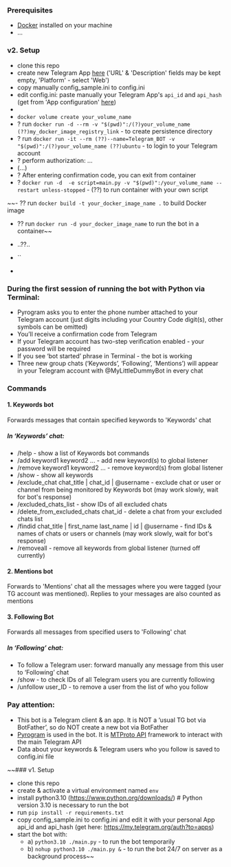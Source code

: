 ### Prerequisites
- [Docker](https://www.docker.com/) installed on your machine
- ... 

### v2. Setup
- clone this repo  
- create new Telegram App [here](https://my.telegram.org/auth?to=apps) ('URL' & 'Description' fields may be kept empty, 'Platform' - select 'Web') 
- copy manually config_sample.ini to config.ini
- edit config.ini: paste manually your Telegram App's `api_id` and `api_hash` (get from 'App configuration' [here](https://my.telegram.org/apps)) 
- 
- `docker volume create your_volume_name` 
- ? run `docker run -d --rm -v "$(pwd)":/(?)your_volume_name (??)my_docker_image_registry_link` - to create persistence directory 
- ? run `docker run -it --rm (??)--name=Telegram_BOT -v "$(pwd)":/(?)your_volume_name (??)ubuntu` - to login to your Telegram account
- ? perform authorization: ...   
- (...)
- ? After entering confirmation code, you can exit from container 
- ? `docker run -d  -e script=main.py -v "$(pwd)":/your_volume_name --restart unless-stopped` - (??) to run container with your own script


~~- ?? run `docker build -t your_docker_image_name .` to build Docker image 
- ?? run `docker run -d your_docker_image_name` to run the bot in a container~~
- ..??.. 
- ``

- 

### During the first session of running the bot with Python via Terminal:
- Pyrogram asks you to enter the phone number attached to your Telegram account (just digits including your Country Code digit(s), other symbols can be omitted)
- You’ll receive a confirmation code from Telegram
- If your Telegram account has two-step verification enabled - your password will be required 
- If you see ‘bot started’ phrase in Terminal - the bot is working 
- Three new group chats (‘Keywords’, ‘Following’, ‘Mentions’) will appear in your Telegram account with @MyLittleDummyBot in every chat  

### Commands
#### 1. Keywords bot
Forwards messages that contain specified keywords to 'Keywords' chat  
##### In ‘Keywords’ chat:
- /help - show a list of Keywords bot commands
- /add keyword1 keyword2 ... - add new keyword(s) to global listener
- /remove keyword1 keyword2 ... - remove keyword(s) from global listener
- /show - show all keywords
- /exclude_chat chat_title | chat_id | @username - exclude chat or user or channel from being monitored by Keywords bot (may work slowly, wait for bot's response)
- /excluded_chats_list - show IDs of all excluded chats 
- /delete_from_excluded_chats chat_id - delete a chat from your excluded chats list
- /findid chat_title | first_name last_name | id | @username - find IDs & names of chats or users or channels (may work slowly, wait for bot's response) 
- /removeall - remove all keywords from global listener (turned off currently)
#### 2. Mentions bot
Forwards to 'Mentions' chat all the messages where you were tagged (your TG account was mentioned). Replies to your messages are also counted as mentions 
#### 3. Following Bot
Forwards all messages from specified users to 'Following' chat  
##### In ‘Following’ chat:
- To follow a Telegram user: forward manually any message from this user to ‘Following’ chat
- /show - to check IDs of all Telegram users you are currently following
- /unfollow user_ID - to remove a user from the list of who you follow

### Pay attention:
- This bot is a Telegram client & an app. It is NOT a ‘usual TG bot via BotFather’, so do NOT create a new bot via BotFather 
- [Pyrogram](https://docs.pyrogram.org/) is used in the bot. It is [MTProto API](https://docs.pyrogram.org/topics/mtproto-vs-botapi) framework to interact with the main Telegram API 
- Data about your keywords & Telegram users who you follow is saved to config.ini file 


~~### v1. Setup
- clone this repo
- create & activate a virtual environment named `env`
- install python3.10 (https://www.python.org/downloads/) # Python version 3.10 is necessary to run the bot 
- run `pip install -r requirements.txt`
- copy config_sample.ini to config.ini and edit it with your personal App api_id and api_hash (get here: https://my.telegram.org/auth?to=apps)
- start the bot with:
  - a) `python3.10 ./main.py` - to run the bot temporarily 
  - b) `nohup python3.10 ./main.py &` - to run the bot 24/7 on server as a background process~~
